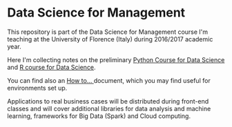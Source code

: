 # Data Science for Management

This repository is part of the Data Science for Management course I'm teaching at the University of Florence (Italy) during 2016/2017 academic year.

Here I'm collecting notes on the preliminary [Python Course for Data Science](https://github.com/andrgig/Data-Science-for-Management/blob/master/Python%20Course%20for%20Data%20Science.ipynb) and [R course for Data Science](https://github.com/andrgig/Data-Science-for-Management/blob/master/R%20Course%20for%20Data%20Science.ipynb).

You can find also an [How to... ](https://github.com/andrgig/Data-Science-for-Management/blob/master/MDS%20tools.pdf) document, which you may find useful for environments set up.

Applications to real business cases will be distributed during front-end classes and will cover additional libraries for data analysis and machine learning, frameworks for Big Data (Spark) and Cloud computing. 
